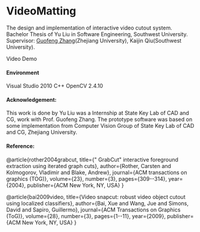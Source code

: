 # VideoMatting

The design and implementation of interactive video cutout system. <br>
Bachelor Thesis of Yu Liu in Software Engineering, Southwest University. <br>
Supervisor: [Guofeng Zhang](http://www.cad.zju.edu.cn/home/gfzhang/)(Zhejiang University), Kaijin Qiu(Southwest University).

Video Demo

#### Environment
Visual Studio 2010
C++
OpenCV 2.4.10

#### Acknowledgement: 
This work is done by Yu Liu was a Internship at State Key Lab of CAD and CG, work with Prof. Guofeng Zhang. The prototype software was based on some implementation from Computer Vision Group of  State Key Lab of CAD and CG, Zhejiang University.


#### Reference:
@article{rother2004grabcut,
  title={" GrabCut" interactive foreground extraction using iterated graph cuts},
  author={Rother, Carsten and Kolmogorov, Vladimir and Blake, Andrew},
  journal={ACM transactions on graphics (TOG)},
  volume={23},
  number={3},
  pages={309--314},
  year={2004},
  publisher={ACM New York, NY, USA}
}

@article{bai2009video,
  title={Video snapcut: robust video object cutout using localized classifiers},
  author={Bai, Xue and Wang, Jue and Simons, David and Sapiro, Guillermo},
  journal={ACM Transactions on Graphics (ToG)},
  volume={28},
  number={3},
  pages={1--11},
  year={2009},
  publisher={ACM New York, NY, USA}
}
